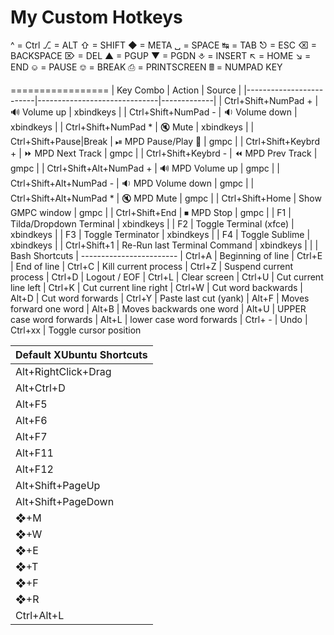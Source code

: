 My Custom Hotkeys 
=================
^ = Ctrl ⎇ = ALT ⇧ = SHIFT ◆ = META
␣ = SPACE ↹ = TAB ⎋ = ESC   ⌫ = BACKSPACE
⌦ = DEL   ▲ = PGUP ▼ = PGDN ⎀ = INSERT
↖ = HOME  ↘ = END  ⎉ = PAUSE  ⎊ = BREAK
⎙ = PRINTSCREEN 🖩 = NUMPAD KEY

=================
| Key Combo               | Action                       | Source      |
|-------------------------|------------------------------|-------------|
| Ctrl+Shift+NumPad +     | 🔊 Volume up                  | xbindkeys   |
| Ctrl+Shift+NumPad -     | 🔉 Volume down                | xbindkeys   |
| Ctrl+Shift+NumPad *     | 🔇 Mute                       | xbindkeys   |
| Ctrl+Shift+Pause|Break  | ⏯ MPD Pause/Play 🎵           | gmpc        |
| Ctrl+Shift+Keybrd +     | ⏩ MPD Next Track             | gmpc        |
| Ctrl+Shift+Keybrd -     | ⏪ MPD Prev Track             | gmpc        |
| Ctrl+Shift+Alt+NumPad + | 🔊 MPD Volume up              | gmpc        |
| Ctrl+Shift+Alt+NumPad - | 🔉 MPD Volume down            | gmpc        |
| Ctrl+Shift+Alt+NumPad * | 🔇 MPD Mute                   | gmpc        |
| Ctrl+Shift+Home         | Show GMPC window             | gmpc        |
| Ctrl+Shift+End          | ⏹ MPD Stop                   | gmpc        |
| F1                      | Tilda/Dropdown Terminal      | xbindkeys   |
| F2                      | Toggle Terminal (xfce)       | xbindkeys   |
| F3                      | Toggle Terminator            | xbindkeys   |
| F4                      | Toggle Sublime               | xbindkeys   |
| Ctrl+Shift+1            | Re-Run last Terminal Command | xbindkeys   |
|
| Bash Shortcuts
| ------------------------
| Ctrl+A                   | Beginning of line
| Ctrl+E                   | End of line
| Ctrl+C                   | Kill current process
| Ctrl+Z                   | Suspend current process
| Ctrl+D                   | Logout / EOF
| Ctrl+L                   | Clear screen
| Ctrl+U                   | Cut current line left
| Ctrl+K                   | Cut current line right
| Ctrl+W                   | Cut word backwards
| Alt+D                    | Cut word forwards
| Ctrl+Y                   | Paste last cut (yank)
| Alt+F                    | Moves forward one word
| Alt+B                    | Moves backwards one word
| Alt+U                    | UPPER case word forwards
| Alt+L                    | lower case word forwards
| Ctrl+ -                  | Undo
| Ctrl+xx                  | Toggle cursor position 

| Default XUbuntu Shortcuts
| ------------------------
| Alt+RightClick+Drag     | Resize window                | default     |
| Alt+Ctrl+D              | Show Desktop (toggle)        | default     |
| Alt+F5                  | Fill Window Horizontally     | default     |
| Alt+F6                  | Fill Window Vertically       | default     |
| Alt+F7                  | Fill Window Both             | default     |
| Alt+F11                 | Toggle Fullscreen            | default     |
| Alt+F12                 | Toggle On-Top                | default     |
| Alt+Shift+PageUp        | Raise Window                 | default     |
| Alt+Shift+PageDown      | Lower window                 | default     |
| ❖+M                     | Open Mail (Thunderbird)      | default     |
| ❖+W                     | Open Web (Firefox)           | default     |
| ❖+E                     | Open Editor (Mousepad)       | default     |
| ❖+T                     | Open Terminal                | default     |
| ❖+F                     | Open File browser            | default     |
| ❖+R                     | Open AppFinder (Run)         | default     |
| Ctrl+Alt+L              | Lock Screen


